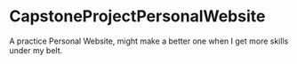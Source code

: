 # CapstoneProjectPersonalWebsite
A practice Personal Website, might make a better one when I get more skills under my belt.
